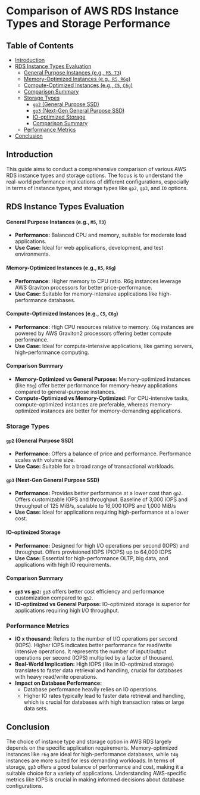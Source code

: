 # Comparison of AWS RDS Instance Types and Storage Performance

## Table of Contents

<!-- toc -->

- [Introduction](#introduction)
- [RDS Instance Types Evaluation](#rds-instance-types-evaluation)
    + [General Purpose Instances (e.g., `M5`, `T3`)](#general-purpose-instances-eg-m5-t3)
    + [Memory-Optimized Instances (e.g., `R5`, `R6g`)](#memory-optimized-instances-eg-r5-r6g)
    + [Compute-Optimized Instances (e.g., `C5`, `C6g`)](#compute-optimized-instances-eg-c5-c6g)
    + [Comparison Summary](#comparison-summary)
  * [Storage Types](#storage-types)
    + [`gp2` (General Purpose SSD)](#gp2-general-purpose-ssd)
    + [`gp3` (Next-Gen General Purpose SSD)](#gp3-next-gen-general-purpose-ssd)
    + [IO-optimized Storage](#io-optimized-storage)
    + [Comparison Summary](#comparison-summary-1)
  * [Performance Metrics](#performance-metrics)
- [Conclusion](#conclusion)

<!-- tocstop -->

## Introduction

This guide aims to conduct a comprehensive comparison of various AWS RDS
instance types and storage options. The focus is to understand the real-world
performance implications of different configurations, especially in terms of
instance types, and storage types like `gp2`, `gp3`, and `IO` options.

## RDS Instance Types Evaluation

#### General Purpose Instances (e.g., `M5`, `T3`)

- **Performance:** Balanced CPU and memory, suitable for moderate load
  applications.
- **Use Case:** Ideal for web applications, development, and test environments.

#### Memory-Optimized Instances (e.g., `R5`, `R6g`)

- **Performance:** Higher memory to CPU ratio. R6g instances leverage AWS
  Graviton processors for better price-performance.
- **Use Case:** Suitable for memory-intensive applications like high-performance
  databases.

#### Compute-Optimized Instances (e.g., `C5`, `C6g`)

- **Performance:** High CPU resources relative to memory. `C6g` instances are
  powered by AWS Graviton2 processors offering better compute performance.
- **Use Case:** Ideal for compute-intensive applications, like gaming servers,
  high-performance computing.

#### Comparison Summary

- **Memory-Optimized vs General Purpose:** Memory-optimized instances (like
  `R6g`) offer better performance for memory-heavy applications compared to
  general-purpose instances.
- **Compute-Optimized vs Memory-Optimized:** For CPU-intensive tasks,
  compute-optimized instances are preferable, whereas memory-optimized instances
  are better for memory-demanding applications.

### Storage Types

#### `gp2` (General Purpose SSD)

- **Performance:** Offers a balance of price and performance. Performance scales
  with volume size.
- **Use Case:** Suitable for a broad range of transactional workloads.

#### `gp3` (Next-Gen General Purpose SSD)

- **Performance:** Provides better performance at a lower cost than `gp2`.
  Offers customizable IOPS and throughput. Baseline of 3,000 IOPS and throughput
  of 125 MiB/s, scalable to 16,000 IOPS and 1,000 MiB/s
- **Use Case:** Ideal for applications requiring high-performance at a lower
  cost.

#### IO-optimized Storage

- **Performance:** Designed for high I/O operations per second (IOPS) and
  throughput. Offers provisioned IOPS (PIOPS) up to 64,000 IOPS
- **Use Case:** Essential for high-performance OLTP, big data, and applications
  with high IO requirements.

#### Comparison Summary

- **`gp3` vs `gp2`:** `gp3` offers better cost efficiency and performance
  customization compared to `gp2`.
- **IO-optimized vs General Purpose:** IO-optimized storage is superior for
  applications requiring high I/O throughput.

### Performance Metrics

- **IO x thousand:** Refers to the number of I/O operations per second (IOPS).
  Higher IOPS indicates better performance for read/write intensive operations.
  It represents the number of input/output operations per second (IOPS)
  multiplied by a factor of thousand.
- **Real-World Implication:** High IOPS (like in IO-optimized storage)
  translates to faster data retrieval and handling, crucial for databases with
  heavy read/write operations.
- **Impact on Database Performance:**
  - Database performance heavily relies on IO operations.
  - Higher IO rates typically lead to faster data retrieval and handling, which
    is crucial for databases with high transaction rates or large data sets.

## Conclusion

The choice of instance type and storage option in AWS RDS largely depends on the
specific application requirements. Memory-optimized instances like `r6g` are
ideal for high-performance databases, while `t4g` instances are more suited for
less demanding workloads. In terms of storage, `gp3` offers a good balance of
performance and cost, making it a suitable choice for a variety of applications.
Understanding AWS-specific metrics like IOPS is crucial in making informed
decisions about database configurations.
